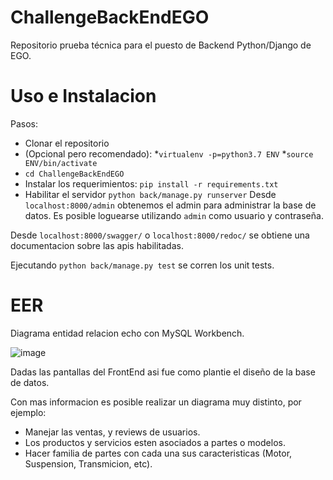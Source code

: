 # ChallengeBackEndEGO
Repositorio prueba técnica para el puesto de Backend Python/Django de EGO.
# Uso e Instalacion
Pasos:
- Clonar el repositorio
- (Opcional pero recomendado):
*`virtualenv -p=python3.7 ENV`
*`source ENV/bin/activate`
- `cd ChallengeBackEndEGO`
- Instalar los requerimientos: `pip install -r requirements.txt`
- Habilitar el servidor `python back/manage.py runserver`
Desde `localhost:8000/admin` obtenemos el admin para administrar la base de datos. Es posible loguearse utilizando `admin` como usuario y contraseña.

Desde `localhost:8000/swagger/` o `localhost:8000/redoc/` se obtiene una documentacion sobre las apis habilitadas.

Ejecutando `python back/manage.py test` se corren los unit tests.
# EER
Diagrama entidad relacion echo con MySQL Workbench.

![image](https://github.com/Crussado/ChallengeBackEndEGO/assets/64971042/61724ddb-b33a-4043-9ac2-515024769092)

Dadas las pantallas del FrontEnd asi fue como plantie el diseño de la base de datos.

Con mas informacion es posible realizar un diagrama muy distinto, por ejemplo:
- Manejar las ventas, y reviews de usuarios.
- Los productos y servicios esten asociados a partes o modelos.
- Hacer familia de partes con cada una sus caracteristicas (Motor, Suspension, Transmicion, etc).
